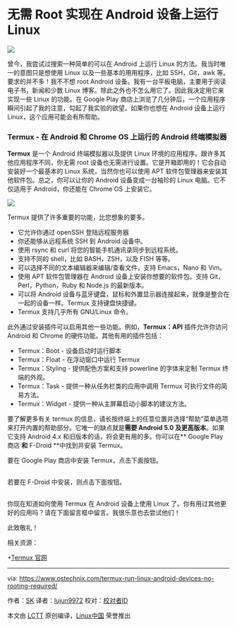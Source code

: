 无需 Root 实现在 Android 设备上运行 Linux
======
![](https://www.ostechnix.com/wp-content/uploads/2017/10/Termux-720x340.jpg)

曾今，我尝试过搜索一种简单的可以在 Android 上运行 Linux 的方法。我当时唯一的意图只是想使用 Linux 以及一些基本的用用程序，比如 SSH，Git，awk 等。要求的并不多！我不不想 root Android 设备。我有一台平板电脑，主要用于阅读电子书，新闻和少数 Linux 博客。除此之外也不怎么用它了。因此我决定用它来实现一些 Linux 的功能。在 Google Play 商店上浏览了几分钟后，一个应用程序瞬间引起了我的注意，勾起了我实验的欲望。如果你也想在 Android 设备上运行 Linux，这个应用可能会有所帮助。

### Termux - 在 Android 和 Chrome OS 上运行的 Android 终端模拟器

**Termux** 是一个 Android 终端模拟器以及提供 Linux 环境的应用程序。跟许多其他应用程序不同，你无需 root 设备也无需进行设置。它是开箱即用的！它会自动安装好一个最基本的 Linux 系统，当然你也可以使用 APT 软件包管理器来安装其他软件包。总之，你可以让你的 Android 设备变成一台袖珍的 Linux 电脑。它不仅适用于 Android，你还能在 Chrome OS 上安装它。

![](http://www.ostechnix.com/wp-content/uploads/2017/10/termux.png)

Termux 提供了许多重要的功能，比您想象的要多。

  * 它允许你通过 openSSH 登陆远程服务器
  * 你还能够从远程系统 SSH 到 Android 设备中。
  * 使用 rsync 和 curl 将您的智能手机通讯录同步到远程系统。
  * 支持不同的 shell，比如 BASH，ZSH，以及 FISH 等等。
  * 可以选择不同的文本编辑器来编辑/查看文件，支持 Emacs，Nano 和 Vim。
  * 使用 APT 软件包管理器在 Android 设备上安装你想要的软件包。支持 Git，Perl，Python，Ruby 和 Node.js 的最新版本。
  * 可以将 Android 设备与蓝牙键盘，鼠标和外置显示器连接起来，就像是整合在一起的设备一样。Termux 支持键盘快捷键。
  * Termux 支持几乎所有 GNU/Linux 命令。

此外通过安装插件可以启用其他一些功能。例如，**Termux：API** 插件允许你访问 Android 和 Chrome 的硬件功能。其他有用的插件包括：

  * Termux：Boot - 设备启动时运行脚本
  * Termux：Float - 在浮动窗口中运行 Termux
  * Termux：Styling - 提供配色方案和支持 powerline 的字体来定制 Termux 终端的外观。
  * Termux：Task - 提供一种从任务栏类的应用中调用 Termux 可执行文件的简易方法。
  * Termux：Widget - 提供一种从主屏幕启动小脚本的建议方法。

要了解更多有关 termux 的信息，请长按终端上的任意位置并选择“帮助”菜单选项来打开内置的帮助部分。它唯一的缺点就是**需要 Android 5.0 及更高版本**。如果它支持 Android 4.x 和旧版本的话，将会更有用的多。你可以在** Google Play 商店 **和** F-Droid **中找到并安装 Termux。

要在 Google Play 商店中安装 Termux，点击下面按钮。

[![termux][1]][2]

若要在 F-Droid 中安装，则点击下面按钮。

[![][1]][3]

你现在知道如何使用 Termux 在 Android 设备上使用 Linux 了。你有用过其他更好的应用吗？请在下面留言框中留言。我很乐意也去尝试他们！

此致敬礼！

相关资源：

+[Termux 官网 ][4] 


--------------------------------------------------------------------------------

via: https://www.ostechnix.com/termux-run-linux-android-devices-no-rooting-required/

作者：[SK][a]
译者：[lujun9972](https://github.com/lujun9972)
校对：[校对者ID](https://github.com/校对者ID)

本文由 [LCTT](https://github.com/LCTT/TranslateProject) 原创编译，[Linux中国](https://linux.cn/) 荣誉推出

[a]:https://www.ostechnix.com/author/sk/
[1]:data:image/gif;base64,R0lGODlhAQABAIAAAAAAAP///yH5BAEAAAAALAAAAAABAAEAAAIBRAA7
[2]:https://play.google.com/store/apps/details?id=com.termux
[3]:https://f-droid.org/packages/com.termux/
[4]:https://termux.com/
